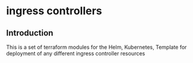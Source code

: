 # ingress controllers

## Introduction

This is a set of terraform modules for the Helm, Kubernetes, Template for deployment of any different ingress controller resources
